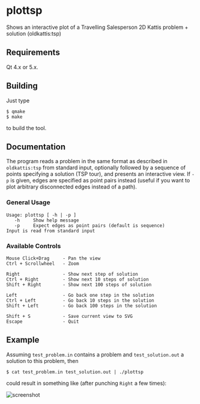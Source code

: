 plottsp
=======

Shows an interactive plot of a Travelling Salesperson 2D Kattis
problem + solution (oldkattis:tsp)

Requirements
------------
Qt 4.x or 5.x.

Building
--------
Just type

    $ qmake
    $ make

to build the tool.

Documentation
-------------
The program reads a problem in the same format as described in
`oldkattis:tsp` from standard input, optionally followed by a
sequence of points specifying a solution (TSP tour), and presents
an interactive view. If `-p` is given, edges are specified as
point pairs instead (useful if you want to plot arbitrary
disconnected edges instead of a path).

### General Usage
    Usage: plottsp [ -h | -p ]
       -h     Show help message
       -p     Expect edges as point pairs (default is sequence)
    Input is read from standard input

### Available Controls
    Mouse Click+Drag     - Pan the view
    Ctrl + Scrollwheel   - Zoom

    Right                - Show next step of solution
    Ctrl + Right         - Show next 10 steps of solution
    Shift + Right        - Show next 100 steps of solution

    Left                 - Go back one step in the solution
    Ctrl + Left          - Go back 10 steps in the solution
    Shift + Left         - Go back 100 steps in the solution

    Shift + S            - Save current view to SVG
    Escape               - Quit

Example
-------
Assuming `test_problem.in` contains a problem and `test_solution.out`
a solution to this problem, then

    $ cat test_problem.in test_solution.out | ./plottsp

could result in something like (after punching `Right` a few times):

![screenshot][plottsp]

[plottsp]: https://raw.github.com/estan/plottsp/master/plottsp.png "Example view from plottsp"

